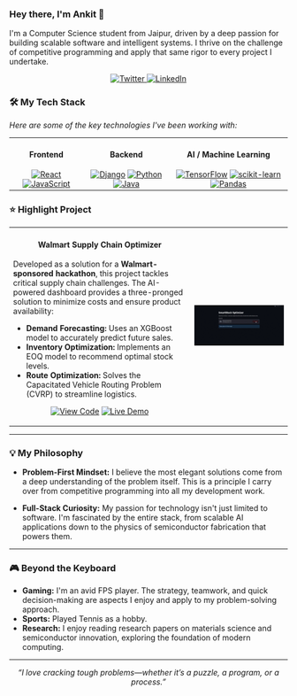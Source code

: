 
### Hey there, I'm Ankit 👋

I'm a Computer Science student from Jaipur, driven by a deep passion for building scalable software and intelligent systems. I thrive on the challenge of competitive programming and apply that same rigor to every project I undertake.

<p align="center">
  <a href="https://twitter.com/AlgoAnkit" target="_blank">
    <img src="https://img.shields.io/badge/Twitter-1DA1F2.svg?style=for-the-badge&logo=twitter&logoColor=white" alt="Twitter"/>
  </a>
  <a href="https://www.linkedin.com/in/ankit-anand-singh-27076b262/" target="_blank">
    <img src="https://img.shields.io/badge/LinkedIn-0A66C2.svg?style=for-the-badge&logo=linkedin&logoColor=white" alt="LinkedIn"/>
  </a>
</p>

### 🛠️ My Tech Stack

*Here are some of the key technologies I've been working with:*

<table width="100%">
  <tr>
    <td align="center">
      <h4 >Frontend</h4>
      <a href="#"><img src="https://img.shields.io/badge/React-61DAFB.svg?style=for-the-badge&logo=react&logoColor=black" alt="React"/></a>
      <a href="#"><img src="https://img.shields.io/badge/JavaScript-F7DF1E.svg?style=for-the-badge&logo=javascript&logoColor=black" alt="JavaScript"/></a>
    </td>
    <td align="center">
      <h4>Backend</h4>
      <a href="#"><img src="https://img.shields.io/badge/Django-092E20.svg?style=for-the-badge&logo=django&logoColor=white" alt="Django"/></a>
      <a href="#"><img src="https://img.shields.io/badge/Python-3776AB.svg?style=for-the-badge&logo=python&logoColor=white" alt="Python"/></a>
      <a href="#"><img src="https://img.shields.io/badge/Java-007396.svg?style=for-the-badge&logo=java&logoColor=white" alt="Java"/></a>
    </td>
    <td align="center">
      <h4>AI / Machine Learning</h4>
      <a href="#"><img src="https://img.shields.io/badge/TensorFlow-FF6F00.svg?style=for-the-badge&logo=tensorflow&logoColor=white" alt="TensorFlow"/></a>
      <a href="#"><img src="https://img.shields.io/badge/scikit_learn-F7931E.svg?style=for-the-badge&logo=scikit-learn&logoColor=white" alt="scikit-learn"/></a>
      <a href="#"><img src="https://img.shields.io/badge/pandas-150458.svg?style=for-the-badge&logo=pandas&logoColor=white" alt="Pandas"/></a>
    </td>
  </tr>
</table>


### ⭐ Highlight Project

<table>
  <tr>
    <td width="65%">
      <h4 align="center">Walmart Supply Chain Optimizer</h4>
      <p>
        Developed as a solution for a <strong>Walmart-sponsored hackathon</strong>, this project tackles critical supply chain challenges. The AI-powered dashboard provides a three-pronged solution to minimize costs and ensure product availability:
        <ul>
          <li><b>Demand Forecasting:</b> Uses an XGBoost model to accurately predict future sales.</li>
          <li><b>Inventory Optimization:</b> Implements an EOQ model to recommend optimal stock levels.</li>
          <li><b>Route Optimization:</b> Solves the Capacitated Vehicle Routing Problem (CVRP) to streamline logistics.</li>
        </ul>
      </p>
      <p align="center">
        <a href="https://github.com/Algo-Ankit/smartstock-optimizer" target="_blank"><img src="https://img.shields.io/badge/View_Code-232F3E?style=for-the-badge&logo=github&logoColor=white" alt="View Code"/></a>
        <a href="https://smartstock-optimizer-wy579k5xubnwdezrkryeke.streamlit.app/" target="_blank"><img src="https://img.shields.io/badge/Live_Demo-FF4B4B?style=for-the-badge&logo=streamlit&logoColor=white" alt="Live Demo"/></a>
      </p>
    </td>
    <td width="35%">
      <img src="https://github.com/Algo-Ankit/smartstock-optimizer/blob/main/Recording%202025-07-24%20211359.gif" alt="Project Visual" />
    </td>
  </tr>
</table>

---

### 💡 My Philosophy

* **Problem-First Mindset:** I believe the most elegant solutions come from a deep understanding of the problem itself. This is a principle I carry over from competitive programming into all my development work.

* **Full-Stack Curiosity:** My passion for technology isn't just limited to software. I'm fascinated by the entire stack, from scalable AI applications down to the physics of semiconductor fabrication that powers them.

---

### 🎮 Beyond the Keyboard

- **Gaming:** I'm an avid FPS player. The strategy, teamwork, and quick decision-making are aspects I enjoy and apply to my problem-solving approach.
- **Sports:** Played Tennis as a hobby.
- **Research:** I enjoy reading research papers on materials science and semiconductor innovation, exploring the foundation of modern computing.

---

<p align="center">
  <i>“I love cracking tough problems—whether it’s a puzzle, a program, or a process.”</i>
</p>
